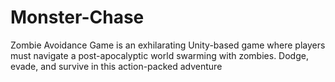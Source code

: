 # Monster-Chase
Zombie Avoidance Game is an exhilarating Unity-based game where players must navigate a post-apocalyptic world swarming with zombies. Dodge, evade, and survive in this action-packed adventure
